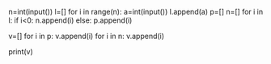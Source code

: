 n=int(input())
l=[]
for i in range(n):
    a=int(input())
    l.append(a)
p=[]
n=[]
for i in l:
    if i<0:
        n.append(i)
    else:
        p.append(i)
        
v=[]
for i in p:
    v.append(i)
for i in n:
    v.append(i)

print(v)
